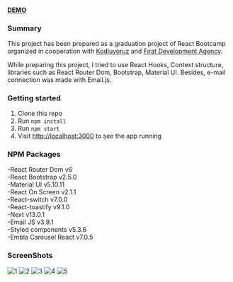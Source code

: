 #### [DEMO](https://personal-portfolio-sertacgultekin.netlify.app)


### Summary

This project has been prepared as a graduation project of React Bootcamp organized in cooperation with [Kodluyoruz](https://kodluyoruz.org/tr/kodluyoruz/) and [Fırat Development Agency](https://fka.gov.tr).

While preparing this project, I tried to use React Hooks, Context structure, libraries such as React Router Dom, Bootstrap, Material UI. Besides, e-mail connection was made with Email.js.

### Getting started

1. Clone this repo
2. Run `npm install`
3. Run `npm start`
4. Visit [http://localhost:3000](http://localhost:3000) to see the app running

### NPM Packages

-React Router Dom v6 <br>
-React Bootstrap v2.5.0 <br>
-Material UI v5.10.11 <br>
-React On Screen v2.1.1 <br>
-React-switch v7.0.0 <br>
-React-toastify v9.1.0 <br>
-Next v13.0.1 <br>
-Email JS v3.9.1 <br>
-Styled components v5.3.6 <br>
-Embla Carousel React v7.0.5 <br>

### ScreenShots

![1](https://user-images.githubusercontent.com/96946069/201525161-9847b8bf-5384-4c36-9ed1-3ee91a8c4c1b.png)
![2](https://user-images.githubusercontent.com/96946069/201525170-9d5a9b8a-fcf7-440f-924f-5b11bfc8460c.png)
![3](https://user-images.githubusercontent.com/96946069/201525173-08f809e4-b9d6-46ce-a1ee-e41371bf186a.png)
![4](https://user-images.githubusercontent.com/96946069/201525179-f79b0d48-831a-46c8-b797-4cfff0e05913.png)
![5](https://user-images.githubusercontent.com/96946069/201525193-e930e6e6-6127-40fd-b327-ea95accd5f8d.png)





